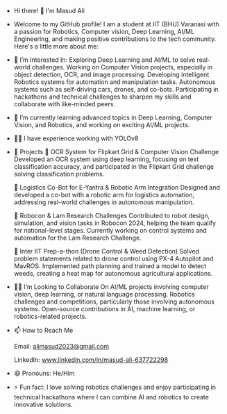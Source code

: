 - Hi there! 👋 I'm Masud Ali
- Welcome to my GitHub profile! I am a student at IIT (BHU) Varanasi with a passion for Robotics, Computer vision, Deep Learning, AI/ML Engineering, and making positive contributions to the tech community. Here's a little more about me:
- 👀 I’m Interested In:
  Exploring Deep Learning and AI/ML to solve real-world challenges.
  Working on Computer Vision projects, especially in object detection, OCR, and image processing.
  Developing intelligent Robotics systems for automation and manipulation tasks.
  Autonomous systems such as self-driving cars, drones, and co-bots.
  Participating in hackathons and technical challenges to sharpen my skills and collaborate with like-minded peers.
- 🌱 I’m currently learning advanced topics in Deep Learning, Computer Vision, and Robotics, and working on exciting AI/ML projects.
- 👨‍💻 I have experience working with YOLOv8
- 💼 Projects
    🤖 OCR System for Flipkart Grid & Computer Vision Challenge
  Developed an OCR system using deep learning, focusing on text classification accuracy, and participated in the Flipkart Grid challenge solving classification problems.
  
    🦾 Logistics Co-Bot for E-Yantra & Robotic Arm Integration
  Designed and developed a co-bot with a robotic arm for logistics automation, addressing real-world challenges in autonomous manipulation.
  
    🤖 Robocon & Lam Research Challenges
  Contributed to robot design, simulation, and vision tasks in Robocon 2024, helping the team qualify for national-level stages. Currently working on control systems and automation for the Lam Research Challenge.
  
    🚁 Inter IIT Prep-a-thon (Drone Control & Weed Detection)
  Solved problem statements related to drone control using PX-4 Autopilot and MavROS. Implemented path planning and trained a model to detect weeds, creating a heat map for autonomous agricultural applications.
  
- 💞️💞️ I’m Looking to Collaborate On
  AI/ML projects involving computer vision, deep learning, or natural language processing.
  Robotics challenges and competitions, particularly those involving autonomous systems.
  Open-source contributions in AI, machine learning, or robotics-related projects.
- 📫 How to Reach Me
  
  Email: alimasud2023@gmail.com
  
  LinkedIn: www.linkedin.com/in/masud-ali-637722298
- 😄 Pronouns: He/Him
- ⚡ Fun fact: I love solving robotics challenges and enjoy participating in technical hackathons where I can combine AI and robotics to create innovative solutions.


<!---
Masudali23/Masudali23 is a ✨ special ✨ repository because its `README.md` (this file) appears on your GitHub profile.
You can click the Preview link to take a look at your changes.
--->
